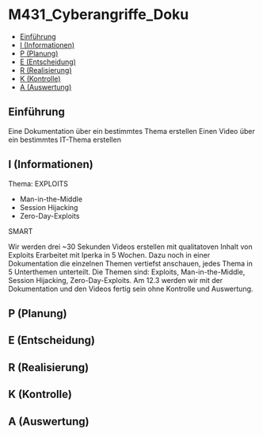 # M431_Cyberangriffe_Doku

- [Einführung](#Einführung)
- [I (Informationen)](#I (Informationen))
- [P (Planung)](#P (Planung))
- [E (Entscheidung)](#E (Entscheidung))
- [R (Realisierung)](#R (Realisierung))
- [K (Kontrolle)](#K (Kontrolle))
- [A (Auswertung)](#A (Auswertung))

## Einführung

Eine Dokumentation über ein bestimmtes Thema erstellen
Einen Video über ein bestimmtes IT-Thema erstellen

## I (Informationen)

Thema: EXPLOITS

- Man-in-the-Middle
- Session Hijacking
- Zero-Day-Exploits


SMART

Wir werden drei ~30 Sekunden Videos erstellen mit qualitatoven Inhalt von Exploits Erarbeitet mit Iperka in 5 Wochen.
Dazu noch in einer Dokumentation die einzelnen Themen vertiefst anschauen, jedes Thema in 5 Unterthemen unterteilt.
Die Themen sind: Exploits, Man-in-the-Middle, Session Hijacking, Zero-Day-Exploits. Am 12.3 werden wir mit der Dokumentation und den Videos fertig sein ohne Kontrolle und Auswertung.

## P (Planung)
## E (Entscheidung)
## R (Realisierung)
## K (Kontrolle)
## A (Auswertung)

